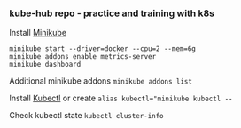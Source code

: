 ### kube-hub repo - practice and training with k8s 
Install [Minikube](https://minikube.sigs.k8s.io/docs/start/) 

```shell
minikube start --driver=docker --cpu=2 --mem=6g
minikube addons enable metrics-server
minikube dashboard
```
Additional minikube addons `minikube addons list`

Install [Kubectl](https://kubernetes.io/docs/tasks/tools/install-kubectl-linux/) or create `alias kubectl="minikube kubectl --`

Check kubectl state `kubectl cluster-info`